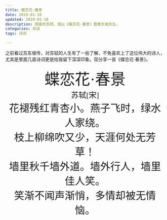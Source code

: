 ```yaml
---
title: 蝶恋花·春景
date: 2019-01-10
updated: 2019-01-10
description: 很喜欢苏轼，借以《蝶恋花·春景》致敬东坡先生。
categories: 杂谈
tags: 诗词

---
```


之前看过苏东坡传，对苏轼的人生有了一些了解，不免喜欢上了这位伟大的诗人，尤其是里面几首诗词更是给我留下深深印象。现分享一首《蝶恋花·春景》。





<center><font face="宋体" size=9>蝶恋花·春景</font></center>

<center><font face="楷体" size=5>苏轼[宋]</font></center>



<center><font face="宋体" size=6>花褪残红青杏小。燕子飞时，绿水人家绕。</font></center>

<center><font face="宋体" size=6>枝上柳绵吹又少，天涯何处无芳草！</font></center>

<center><font face="宋体" size=6>墙里秋千墙外道。墙外行人，墙里佳人笑。</font></center>

<center><font face="宋体" size=6>笑渐不闻声渐悄，多情却被无情恼。</font></center>

